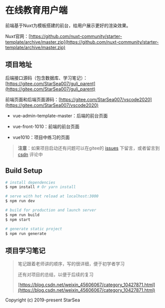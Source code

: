 # 在线教育用户端

前端基于Nuxt为模板搭建的前台，给用户展示更好的渲染效果。

Nuxt官网：[https://github.com/nuxt-community/starter-template/archive/master.zip](https://github.com/nuxt-community/starter-template/archive/master.zip)


## 项目地址

后端接口源码（包含数据库、学习笔记）：[https://gitee.com/StarSea007/guli_parent](https://gitee.com/StarSea007/guli_parent)

前端页面和后端页面源码：[https://gitee.com/StarSea007/vscode2020](https://gitee.com/StarSea007/vscode2020)

* vue-admin-template-master：后端的前台页面

* vue-front-1010：前端的前台页面

* vue1010：项目中练习的页面


> **注意**：如果项目启动还有问题可以在gitee的 [issues](https://gitee.com/StarSea007/guli_parent/issues) 下留言，或者留言到 [csdn](https://blog.csdn.net/weixin_45606067/article/details/109546983) 评论中

## Build Setup

``` bash
# install dependencies
$ npm install # Or yarn install

# serve with hot reload at localhost:3000
$ npm run dev

# build for production and launch server
$ npm run build
$ npm start

# generate static project
$ npm run generate
```

## 项目学习笔记
> 笔记跟着老师讲的顺序，写的很详细，便于初学者学习
> 
> 还有对项目的总结，以便于后续的复习
> 
> [https://blog.csdn.net/weixin_45606067/category_10427871.html](https://blog.csdn.net/weixin_45606067/category_10427871.html)

Copyright (c) 2019-present StarSea
